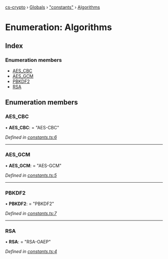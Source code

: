 [cs-crypto](../README.md) › [Globals](../globals.md) › ["constants"](../modules/_constants_.md) › [Algorithms](_constants_.algorithms.md)

# Enumeration: Algorithms

## Index

### Enumeration members

* [AES_CBC](_constants_.algorithms.md#aes_cbc)
* [AES_GCM](_constants_.algorithms.md#aes_gcm)
* [PBKDF2](_constants_.algorithms.md#pbkdf2)
* [RSA](_constants_.algorithms.md#rsa)

## Enumeration members

###  AES_CBC

• **AES_CBC**: = "AES-CBC"

*Defined in [constants.ts:6](https://github.com/very-amused/CS-crypto/blob/0da3b16/src/constants.ts#L6)*

___

###  AES_GCM

• **AES_GCM**: = "AES-GCM"

*Defined in [constants.ts:5](https://github.com/very-amused/CS-crypto/blob/0da3b16/src/constants.ts#L5)*

___

###  PBKDF2

• **PBKDF2**: = "PBKDF2"

*Defined in [constants.ts:7](https://github.com/very-amused/CS-crypto/blob/0da3b16/src/constants.ts#L7)*

___

###  RSA

• **RSA**: = "RSA-OAEP"

*Defined in [constants.ts:4](https://github.com/very-amused/CS-crypto/blob/0da3b16/src/constants.ts#L4)*
